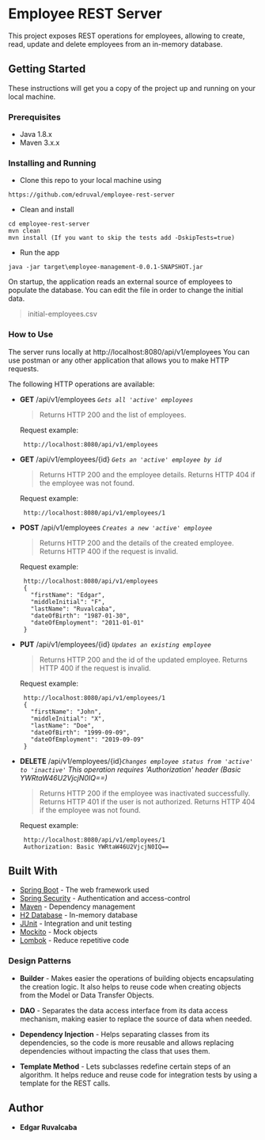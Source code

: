 # Employee REST Server

This project exposes REST operations for employees, allowing to create, read, update and delete employees from an in-memory database.

## Getting Started

These instructions will get you a copy of the project up and running on your local machine.

### Prerequisites

* Java 1.8.x
* Maven 3.x.x

### Installing and Running

-   Clone this repo to your local machine using 
````
https://github.com/edruval/employee-rest-server
````
-   Clean and install
````
cd employee-rest-server
mvn clean
mvn install (If you want to skip the tests add -DskipTests=true)
````
- Run the app
````
java -jar target\employee-management-0.0.1-SNAPSHOT.jar
````

On startup, the application reads an external source of employees to populate the database. You can edit the file in order to change the initial data.
> initial-employees.csv

### How to Use
The server runs locally at http://localhost:8080/api/v1/employees
You can use postman or any other application that allows you to make HTTP requests.

The following HTTP operations are available:

 - **GET**    /api/v1/employees *`Gets all 'active' employees`* 
    >  Returns HTTP 200 and the list of employees.
   
   Request example:
   ````
    http://localhost:8080/api/v1/employees
   ````
   
- **GET**    /api/v1/employees/{id} *`Gets an 'active' employee by id`*
    > Returns HTTP 200 and the employee details.
    Returns HTTP 404 if the employee was not found.

	Request example:
   ````
    http://localhost:8080/api/v1/employees/1
   ````
    
- **POST**   /api/v1/employees *`Creates a new 'active' employee`*
    > Returns HTTP 200 and the details of the created employee.
    Returns HTTP 400 if the request is invalid.
   
    Request example:
   ````
    http://localhost:8080/api/v1/employees
    {
	  "firstName": "Edgar",
	  "middleInitial": "F",
	  "lastName": "Ruvalcaba",
      "dateOfBirth": "1987-01-30",
      "dateOfEmployment": "2011-01-01"
	}
   ````
- **PUT**  /api/v1/employees/{id} *`Updates an existing employee`*
    > Returns HTTP 200 and the id of the updated employee.
    Returns HTTP 400 if the request is invalid.
    
    Request example:
   ````
    http://localhost:8080/api/v1/employees/1
    {
	  "firstName": "John",
	  "middleInitial": "X",
	  "lastName": "Doe",
      "dateOfBirth": "1999-09-09",
      "dateOfEmployment": "2019-09-09"
	}
   ````
- **DELETE** /api/v1/employees/{id}*`Changes employee status from 'active' to 'inactive'`* 
*This operation requires 'Authorization' header (Basic YWRtaW46U2VjcjN0IQ==)*
    > Returns HTTP 200 if the employee was inactivated successfully.
    Returns HTTP 401 if the user is not authorized.
    Returns HTTP 404 if the employee was not found.

    Request example:
   ````
    http://localhost:8080/api/v1/employees/1
    Authorization: Basic YWRtaW46U2VjcjN0IQ==
   ````


## Built With

-   [Spring Boot](https://spring.io/projects/spring-boot/)  - The web framework used
-   [Spring Security](https://spring.io/projects/spring-security/)  - Authentication and access-control
-   [Maven](https://maven.apache.org/)  - Dependency management
-   [H2 Database](https://www.h2database.com/)  - In-memory database
-   [JUnit](https://junit.org/) - Integration and unit testing
-   [Mockito](https://site.mockito.org/) - Mock objects
-   [Lombok](https://projectlombok.org/)  - Reduce repetitive code

### Design Patterns
- **Builder** - Makes easier the operations of building objects encapsulating the creation logic. It also helps to reuse code when creating objects from the Model or Data Transfer Objects.

- **DAO** - Separates the data access interface from its data access mechanism, making easier to replace the source of data when needed.

- **Dependency Injection** - Helps separating classes from its dependencies, so the code is more reusable and allows replacing dependencies without impacting the class that uses them.

- **Template Method** - Lets subclasses redefine certain steps of an algorithm. It helps reduce and reuse code for integration tests by using a template for the REST calls.


## Author

-   **Edgar Ruvalcaba**

